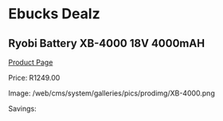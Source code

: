 
# Ebucks Dealz
## Ryobi Battery XB-4000 18V 4000mAH
[Product Page](https://www.ebucks.com/web/shop/productSelected.do?prodId=1201688418&catId=370101825)

Price: R1249.00

Image: /web/cms/system/galleries/pics/prodimg/XB-4000.png

Savings: 


	